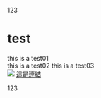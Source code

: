 123
# test

this is a test01 <br>
this is a test02
this is a test03 <br>
![](https://avatars.slack-edge.com/2020-11-25/1527503386626_319578f21381f9641cd8_512.png)
[這是連結](https://github.com/superrrpikachu/test01/blob/main/README.md)

123
